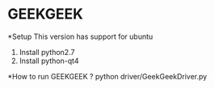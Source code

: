 # GEEKGEEK

*Setup
This version has support for ubuntu
1. Install python2.7
2. Install python-qt4

*How to run GEEKGEEK ?
python driver/GeekGeekDriver.py